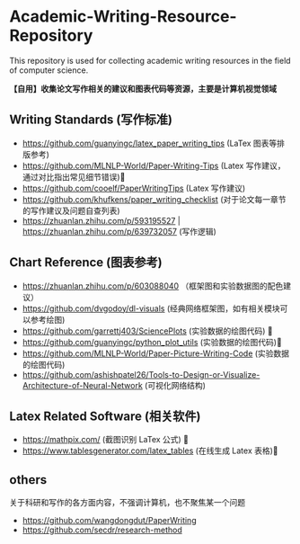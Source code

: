# Academic-Writing-Resource-Repository
This repository is used for collecting academic writing resources in the field of computer science.

**【自用】收集论文写作相关的建议和图表代码等资源，主要是计算机视觉领域**
## Writing Standards (写作标准)

- https://github.com/guanyingc/latex_paper_writing_tips (LaTex 图表等排版参考)
- https://github.com/MLNLP-World/Paper-Writing-Tips (Latex 写作建议，通过对比指出常见细节错误)🌟
- https://github.com/cooelf/PaperWritingTips (Latex 写作建议)
- https://github.com/khufkens/paper_writing_checklist (对于论文每一章节的写作建议及问题自查列表)
- https://zhuanlan.zhihu.com/p/593195527 | https://zhuanlan.zhihu.com/p/639732057 (写作逻辑)

## Chart Reference (图表参考)
- https://zhuanlan.zhihu.com/p/603088040 （框架图和实验数据图的配色建议）
- https://github.com/dvgodoy/dl-visuals (经典网络框架图，如有相关模块可以参考绘图)
- https://github.com/garrettj403/SciencePlots (实验数据的绘图代码) 🌟
- https://github.com/guanyingc/python_plot_utils (实验数据的绘图代码)🌟
- https://github.com/MLNLP-World/Paper-Picture-Writing-Code (实验数据的绘图代码)
- https://github.com/ashishpatel26/Tools-to-Design-or-Visualize-Architecture-of-Neural-Network (可视化网络结构)

## Latex Related Software (相关软件)
- https://mathpix.com/ (截图识别 LaTex 公式) 🌟
- https://www.tablesgenerator.com/latex_tables (在线生成 Latex 表格)🌟

## others
关于科研和写作的各方面内容，不强调计算机，也不聚焦某一个问题
- https://github.com/wangdongdut/PaperWriting 
- https://github.com/secdr/research-method
